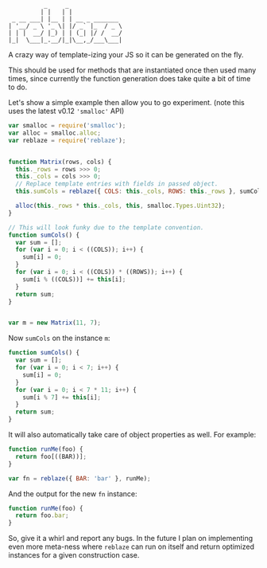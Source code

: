 ```
          _     _
         | |   | |
 _ __ ___| |__ | | __ _ _______
| '__/ _ \ '_ \| |/ _` |_  / _ \
| | |  __/ |_) | | (_| |/ /  __/
|_|  \___|_.__/|_|\__,_/___\___|
```

A crazy way of template-izing your JS so it can be generated on the fly.

This should be used for methods that are instantiated once then used many times,
since currently the function generation does take quite a bit of time to do.

Let's show a simple example then allow you to go experiment. (note this uses
the latest v0.12 `'smalloc'` API)

```javascript
var smalloc = require('smalloc');
var alloc = smalloc.alloc;
var reblaze = require('reblaze');


function Matrix(rows, cols) {
  this._rows = rows >>> 0;
  this._cols = cols >>> 0;
  // Replace template entries with fields in passed object.
  this.sumCols = reblaze({ COLS: this._cols, ROWS: this._rows }, sumCols);

  alloc(this._rows * this._cols, this, smalloc.Types.Uint32);
}

// This will look funky due to the template convention.
function sumCols() {
  var sum = [];
  for (var i = 0; i < ((COLS)); i++) {
    sum[i] = 0;
  }
  for (var i = 0; i < ((COLS)) * ((ROWS)); i++) {
    sum[i % ((COLS))] += this[i];
  }
  return sum;
}


var m = new Matrix(11, 7);
```

Now `sumCols` on the instance `m`:

```javascript
function sumCols() {
  var sum = [];
  for (var i = 0; i < 7; i++) {
    sum[i] = 0;
  }
  for (var i = 0; i < 7 * 11; i++) {
    sum[i % 7] += this[i];
  }
  return sum;
}
```

It will also automatically take care of object properties as well. For example:

```javascript
function runMe(foo) {
  return foo[((BAR))];
}

var fn = reblaze({ BAR: 'bar' }, runMe);
```

And the output for the new `fn` instance:

```javascript
function runMe(foo) {
  return foo.bar;
}
```

So, give it a whirl and report any bugs. In the future I plan on implementing
even more meta-ness where `reblaze` can run on itself and return optimized
instances for a given construction case.
